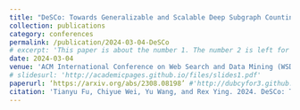```yaml
---
title: "DeSCo: Towards Generalizable and Scalable Deep Subgraph Counting"
collection: publications
category: conferences
permalink: /publication/2024-03-04-DeSCo
# excerpt: 'This paper is about the number 1. The number 2 is left for future work.'
date: 2024-03-04
venue: 'ACM International Conference on Web Search and Data Mining (WSDM)'
# slidesurl: 'http://academicpages.github.io/files/slides1.pdf'
paperurl: ‘https://arxiv.org/abs/2308.08198’ #'http://dubcyfor3.github.io/files/DeSCo.pdf'
citation: 'Tianyu Fu, Chiyue Wei, Yu Wang, and Rex Ying. 2024. DeSCo: Towards Generalizable and Scalable Deep Subgraph Counting. In Proceedings of the 17th ACM International Conference on Web Search and Data Mining (WSDM 2024). Association for Computing Machinery, New York, NY, USA, 218–227. https://doi.org/10.1145/3616855.3635788'
---
```


<!-- The contents above will be part of a list of publications, if the user clicks the link for the publication than the contents of section will be rendered as a full page, allowing you to provide more information about the paper for the reader. When publications are displayed as a single page, the contents of the above "citation" field will automatically be included below this section in a smaller font. -->